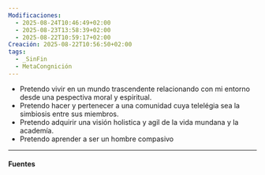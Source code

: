 ```yaml
---
Modificaciones:
  - 2025-08-24T10:46:49+02:00
  - 2025-08-23T13:58:39+02:00
  - 2025-08-22T10:59:17+02:00
Creación: 2025-08-22T10:56:50+02:00
tags:
  - _SinFin
  - MetaCongnición
---
```

- Pretendo vivir en un mundo trascendente relacionando con mi entorno desde una pespectiva moral y espiritual.
- Pretendo hacer y pertenecer a una comunidad cuya telelégia sea la simbiosis entre sus miembros.
- Pretendo adquirir una visión holistica y agil de la vida mundana y la academía.
- Pretendo aprender a ser un hombre compasivo

---
#### Fuentes